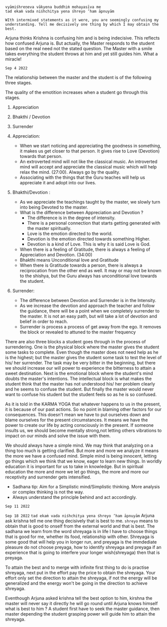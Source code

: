 ```

vyāmiśhreṇeva vākyena buddhiṁ mohayasīva me
tad ekaṁ vada niśhchitya yena śhreyo ’ham āpnuyām

WIth intermixed statements as it were, you are seemingly confusing my understanding. Tell me decisively one thing by which I may obtain the best.

```

Arjuna thinks Krishna is confusing him and is being indecisive. This reflects how confused Arjuna is. But actually, the Master responds to the student based on the real need not the stated question. The Master with a smile takes everything the student throws at him and yet still guides him. What a miracle!

`Sep 4 2022`

The relationship between the master and the student is of the following three stages.

The quality of the emotition increases when a student go through this stages.

1. Appreciation
2. Bhakthi / Devotion 
3. Surrender 


1. Appreciation: 
	- When we start noticing and appreciating the goodness in something, it makes us get closer to that person. It gives rise to Love (Devotion) towards that person. 
	- An extroverted mind will not like the classical music. An introverted mind will accept and appreciate the classical music which will help relax the mind. (27:00). Always go by the quality.
	- Associating with the things that the Guru teaches will help us appreciate it and adopt into our lives. 

2. Bhakthi/Devotion :	
	- As we appreciate the teachings taught by the master, we slowly turn into being Devoted to the master. 
	- What is the difference between Appreciation and Devotion ? 
		- The difference is in the degree of intensity. 
		- There is a personal connection that starts getting generated with the master spiritually. 
		- Love is the emotion directed to the world. 
		- Devotion is the emotion directed towards something Higher. 
		- Devotion is a kind of Love. This is why it is said Love is God. 
	- When there is a feeling of Gratitude, there is always a feeling of Appreciation and Devotion. (34:00)
	- Bhakthi means Unconditional love and Gratitude
	- When there is Gratitude towards a person, there is always a reciprocation from the other end as well. It may or may not be known to the shishya, but the Guru always has unconditional love towards the student.

3. Surrender: 
	- The difference between Devotion and Surrender is in the Intensity. 
	- As we increase the devotion and approach the teacher and follow the guidance, there will be a point when we completely surrender to the master. It is not an easy path, but will take a lot of devotion and belief in order to reach. 
	- Surrender is process a process of get away from the ego. It removes the block or revealed to attuned to the master
	  frequency

There are also three blocks a student goes through in the process of surrendering.
            One is the physical block where the master gives the student some tasks to complete. Even though the master does not need help as he is the highest; but the master gives the student some task to test the level of his/ her surrender. The task may be very bitter in the beginning, but there we should increase our will power to experience the bitterness to attain a sweet destination.
           Next is the emotional block where the student's mind doubts the master's intentions. The intellectual block is what makes the student think that the master has not understood his/ her problem clearly and he seems to confuse the student. But finally the master would never want to confuse his student but the student feels so as he is so confused.


As it is told in the KARMA YOGA that whatever happens to us in the present, it is because of our past actions. So no point in blaming other factors for our consequences. This doesn't mean we have to put ourselves down and blame ourselves for the present circumstances. It means we have the power to create our life by acting consciously in the present. If someone insults us, we should become mentally strong,not letting others vibrations to impact on our minds and solve the issue with them. 

We should always have a simple mind. We may think that analyzing on a thing too much is getting clarified. But more and more we analyze it means the more we have a confused mind. 
Simple mind is being innocent, letting go things which we think that we know, eager to learn new things. In worldly education it is important for us to take in knowledge. But in spiritual education the more and more we let go  things, the more and more our receptivity and surrender gets intensified.


- Sadhana tip: Aim for a Simplistic mind/Simplistic thinking. More analysis or complex thinking is not the way. 
- Always understand the principle behind and act accordingly. 

`Sep 11 2022`


`Sep 18 2022`
`tad ekaṁ vada niśhchitya yena śhreyo ’ham āpnuyām` Arjuna ask krishna tell me one thing decisively that is best to me. `shreyo` means to obtain that is good to onself from the external world and that is best. The sadhana we learn from the word shreyaga is in life I have to choose things that is good for me, whether its food, relationship with other. Shreyaga is some good that will help you in longer run, and preyaga is the immdediate pleasure do not choose preyaga, how to identify shreyaga and preyaga if an experience that is going to interfere your longer wish(shreyaga) then that is preyaga.

To attain the best and to merge with infinite first thing to do is practise shreyaga, next put in the effort pay the price to obtain the shreyaga. Your effort only set the direction to attain the shreyaga, if not the energy will be generalized and the energy won't be going in the direction to achieve shreyaga.

Eventhough Arjuna asked krishna tell the best option to him, kirshna the master will never say it directly he will go round until Arjuna knows himself what is best to him ? A student first have to seek the master guidance, then master depending the student grasping power will guide him to attain the shreyaga.